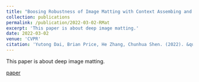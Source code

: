 ```yaml
---
title: "Boosing Robustness of Image Matting with Context Assembing and Strong Data Augmentation"
collection: publications
permalink: /publication/2022-03-02-RMat
excerpt: 'This paper is about deep image matting.'
date: 2022-03-02
venue: 'CVPR'
citation: 'Yutong Dai, Brian Price, He Zhang, Chunhua Shen. (2022). &quot;Boosing Robustness of Image Matting with Context Assembing and Strong Data Augmentation.&quot; <i>CVPR</i>. 2022.'
---
```

This paper is about deep image matting.

[paper](https://arxiv.org/pdf/2201.06889.pdf)



